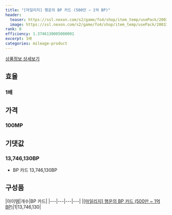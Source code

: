```yaml
---
title: "[마일리지] 행운의 BP 카드 (500만 ~ 1억 BP)"
header:
  teaser: https://ssl.nexon.com/s2/game/fo4/shop/item_temp/usePack/200337001.png
  image: https://ssl.nexon.com/s2/game/fo4/shop/item_temp/usePack/200337001.png
rank: 8
efficiency: 1.3746130005000001
excerpt: 1배
categories: mileage-product
---
```

[상품정보 상세보기](https://shop.fifaonline4.nexon.com/Shop/View?strPid=31102)

## 효율
### 1배
## 가격
### 100MP
## 기댓값
### 13,746,130BP
  - BP 카드 13,746,130BP

## 구성품

|아이템|개수|BP 카드|
|---|---|---|---|
|[[마일리지] 행운의 BP 카드 (500만 ~ 1억 BP)](/bp/7224)|1|13,746,130|
